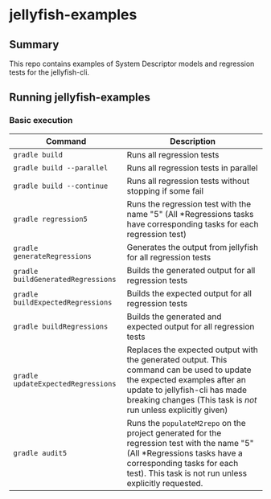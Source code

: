 # jellyfish-examples

## Summary
This repo contains examples of System Descriptor models and regression tests for the jellyfish-cli.

## Running jellyfish-examples

### Basic execution

| Command                           | Description                                                       |
| --------------------------------- | ----------------------------------------------------------------- |
| `gradle build`                    | Runs all regression tests                                         |
| `gradle build --parallel`         | Runs all regression tests in parallel                             |
| `gradle build --continue`         | Runs all regression tests without stopping if some fail           |
| `gradle regression5`              | Runs the regression test with the name "5" (All *Regressions tasks have corresponding tasks for each regression test) |
| `gradle generateRegressions`      | Generates the output from jellyfish for all regression tests      |
| `gradle buildGeneratedRegressions`| Builds the generated output for all regression tests              |
| `gradle buildExpectedRegressions` | Builds the expected output for all regression tests               |
| `gradle buildRegressions`         | Builds the generated and expected output for all regression tests |
| `gradle updateExpectedRegressions`| Replaces the expected output with the generated output. This command can be used to update the expected examples after an update to jellyfish-cli has made breaking changes (This task is *not* run unless explicitly given) |
| `gradle audit5`                   | Runs the `populateM2repo` on the project generated for the regression test with the name "5" (All *Regressions tasks have a corresponding tasks for each test). This task is not run unless explicitly requested.  | 
